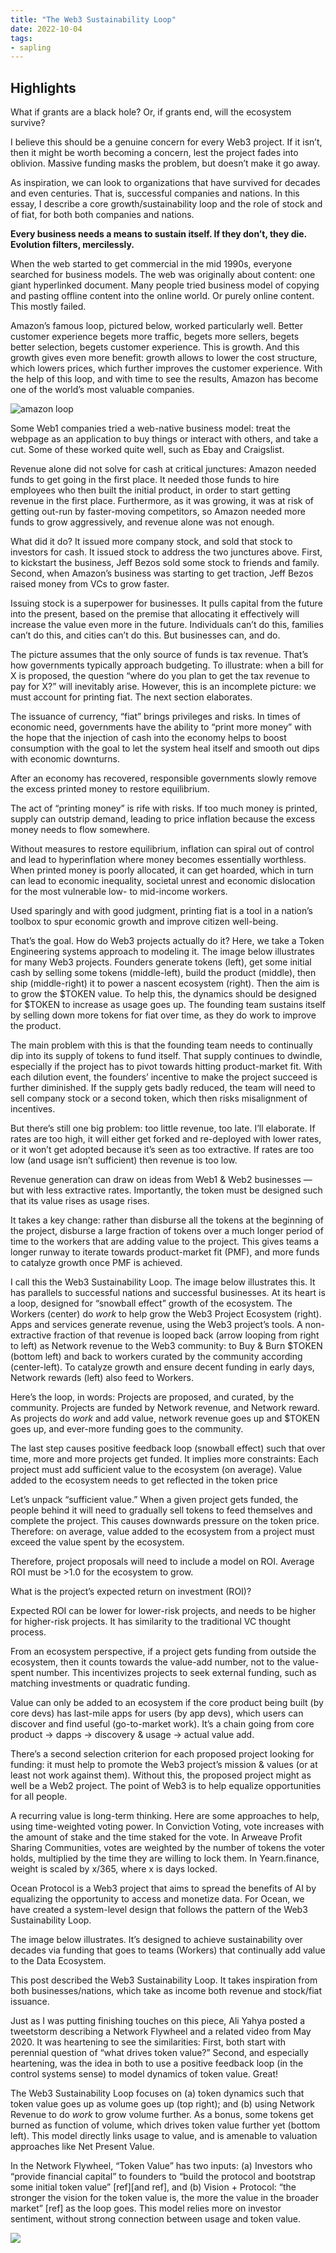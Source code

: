 ```yaml
---
title: "The Web3 Sustainability Loop"
date: 2022-10-04
tags:
- sapling
---
```


## Highlights
What if grants are a black hole? Or, if grants end, will the ecosystem survive?

I believe this should be a genuine concern for every Web3 project. If it isn’t, then it might be worth becoming a concern, lest the project fades into oblivion. Massive funding masks the problem, but doesn’t make it go away.

As inspiration, we can look to organizations that have survived for decades and even centuries. That is, successful companies and nations. In this essay, I describe a core growth/sustainability loop and the role of stock and of fiat, for both both companies and nations.

**Every business needs a means to sustain itself. If they don’t, they die. Evolution filters, mercilessly.**

When the web started to get commercial in the mid 1990s, everyone searched for business models. The web was originally about content: one giant hyperlinked document. Many people tried business model of copying and pasting offline content into the online world. Or purely online content. This mostly failed.

Amazon’s famous loop, pictured below, worked particularly well. Better customer experience begets more traffic, begets more sellers, begets better selection, begets customer experience. This is growth. And this growth gives even more benefit: growth allows to lower the cost structure, which lowers prices, which further improves the customer experience. With the help of this loop, and with time to see the results, Amazon has become one of the world’s most valuable companies.

![amazon loop](/images/Pasted%20image%2020221004151224.png)

Some Web1 companies tried a web-native business model: treat the webpage as an application to buy things or interact with others, and take a cut. Some of these worked quite well, such as Ebay and Craigslist.

Revenue alone did not solve for cash at critical junctures: Amazon needed funds to get going in the first place. It needed those funds to hire employees who then built the initial product, in order to start getting revenue in the first place. Furthermore, as it was growing, it was at risk of getting out-run by faster-moving competitors, so Amazon needed more funds to grow aggressively, and revenue alone was not enough.

What did it do? It issued more company stock, and sold that stock to investors for cash. It issued stock to address the two junctures above. First, to kickstart the business, Jeff Bezos sold some stock to friends and family. Second, when Amazon’s business was starting to get traction, Jeff Bezos raised money from VCs to grow faster.

Issuing stock is a superpower for businesses. It pulls capital from the future into the present, based on the premise that allocating it effectively will increase the value even more in the future. Individuals can’t do this, families can’t do this, and cities can’t do this. But businesses can, and do.

The picture assumes that the only source of funds is tax revenue. That’s how governments typically approach budgeting. To illustrate: when a bill for X is proposed, the question “where do you plan to get the tax revenue to pay for X?” will inevitably arise. However, this is an incomplete picture: we must account for printing fiat. The next section elaborates.

The issuance of currency, “fiat” brings privileges and risks. In times of economic need, governments have the ability to “print more money” with the hope that the injection of cash into the economy helps to boost consumption with the goal to let the system heal itself and smooth out dips with economic downturns.

After an economy has recovered, responsible governments slowly remove the excess printed money to restore equilibrium.

The act of “printing money” is rife with risks. If too much money is printed, supply can outstrip demand, leading to price inflation because the excess money needs to flow somewhere.

Without measures to restore equilibrium, inflation can spiral out of control and lead to hyperinflation where money becomes essentially worthless. When printed money is poorly allocated, it can get hoarded, which in turn can lead to economic inequality, societal unrest and economic dislocation for the most vulnerable low- to mid-income workers.

Used sparingly and with good judgment, printing fiat is a tool in a nation’s toolbox to spur economic growth and improve citizen well-being.

That’s the goal. How do Web3 projects actually do it? Here, we take a Token Engineering systems approach to modeling it. The image below illustrates for many Web3 projects. Founders generate tokens (left), get some initial cash by selling some tokens (middle-left), build the product (middle), then ship (middle-right) it to power a nascent ecosystem (right). Then the aim is to grow the $TOKEN value. To help this, the dynamics should be designed for $TOKEN to increase as usage goes up. The founding team sustains itself by selling down more tokens for fiat over time, as they do work to improve the product.

The main problem with this is that the founding team needs to continually dip into its supply of tokens to fund itself. That supply continues to dwindle, especially if the project has to pivot towards hitting product-market fit. With each dilution event, the founders’ incentive to make the project succeed is further diminished. If the supply gets badly reduced, the team will need to sell company stock or a second token, which then risks misalignment of incentives.

But there’s still one big problem: too little revenue, too late. I’ll elaborate. If rates are too high, it will either get forked and re-deployed with lower rates, or it won’t get adopted because it’s seen as too extractive. If rates are too low (and usage isn’t sufficient) then revenue is too low.

Revenue generation can draw on ideas from Web1 & Web2 businesses — but with less extractive rates. Importantly, the token must be designed such that its value rises as usage rises.

It takes a key change: rather than disburse all the tokens at the beginning of the project, disburse a large fraction of tokens over a much longer period of time to the workers that are adding value to the project. This gives teams a longer runway to iterate towards product-market fit (PMF), and more funds to catalyze growth once PMF is achieved.

I call this the Web3 Sustainability Loop. The image below illustrates this. It has parallels to successful nations and successful businesses. At its heart is a loop, designed for “snowball effect” growth of the ecosystem. The Workers (center) do *work* to help grow the Web3 Project Ecosystem (right). Apps and services generate revenue, using the Web3 project’s tools. A non-extractive fraction of that revenue is looped back (arrow looping from right to left) as Network revenue to the Web3 community: to Buy & Burn $TOKEN (bottom left) and back to workers curated by the community according (center-left). To catalyze growth and ensure decent funding in early days, Network rewards (left) also feed to Workers.

Here’s the loop, in words: Projects are proposed, and curated, by the community. Projects are funded by Network revenue, and Network reward. As projects do *work* and add value, network revenue goes up and $TOKEN goes up, and ever-more funding goes to the community.

The last step causes positive feedback loop (snowball effect) such that over time, more and more projects get funded. It implies more constraints: Each project must add sufficient value to the ecosystem (on average). Value added to the ecosystem needs to get reflected in the token price

Let’s unpack “sufficient value.” When a given project gets funded, the people behind it will need to gradually sell tokens to feed themselves and complete the project. This causes downwards pressure on the token price. Therefore: on average, value added to the ecosystem from a project must exceed the value spent by the ecosystem.

Therefore, project proposals will need to include a model on ROI. Average ROI must be >1.0 for the ecosystem to grow.

What is the project’s expected return on investment (ROI)?

Expected ROI can be lower for lower-risk projects, and needs to be higher for higher-risk projects. It has similarity to the traditional VC thought process.

From an ecosystem perspective, if a project gets funding from outside the ecosystem, then it counts towards the value-add number, not to the value-spent number. This incentivizes projects to seek external funding, such as matching investments or quadratic funding.

Value can only be added to an ecosystem if the core product being built (by core devs) has last-mile apps for users (by app devs), which users can discover and find useful (go-to-market work). It’s a chain going from core product → dapps → discovery & usage → actual value add.

There’s a second selection criterion for each proposed project looking for funding: it must help to promote the Web3 project’s mission & values (or at least not work against them). Without this, the proposed project might as well be a Web2 project. The point of Web3 is to help equalize opportunities for all people.

A recurring value is long-term thinking. Here are some approaches to help, using time-weighted voting power. In Conviction Voting, vote increases with the amount of stake and the time staked for the vote. In Arweave Profit Sharing Communities, votes are weighted by the number of tokens the voter holds, multiplied by the time they are willing to lock them. In Yearn.finance, weight is scaled by x/365, where x is days locked.

Ocean Protocol is a Web3 project that aims to spread the benefits of AI by equalizing the opportunity to access and monetize data. For Ocean, we have created a system-level design that follows the pattern of the Web3 Sustainability Loop.

The image below illustrates. It’s designed to achieve sustainability over decades via funding that goes to teams (Workers) that continually add value to the Data Ecosystem.

This post described the Web3 Sustainability Loop. It takes inspiration from both businesses/nations, which take as income both revenue and stock/fiat issuance.

Just as I was putting finishing touches on this piece, Ali Yahya posted a tweetstorm describing a Network Flywheel and a related video from May 2020. It was heartening to see the similarities: First, both start with perennial question of “what drives token value?” Second, and especially heartening, was the idea in both to use a positive feedback loop (in the control systems sense) to model dynamics of token value. Great!

The Web3 Sustainability Loop focuses on (a) token dynamics such that token value goes up as volume goes up (top right); and (b) using Network Revenue to do *work* to grow volume further. As a bonus, some tokens get burned as function of volume, which drives token value further yet (bottom left). This model directly links usage to value, and is amenable to valuation approaches like Net Present Value.

In the Network Flywheel, “Token Value” has two inputs: (a) Investors who “provide financial capital” to founders to “build the protocol and bootstrap some initial token value” [ref][and ref], and (b) Vision + Protocol: “the stronger the vision for the token value is, the more the value in the broader market” [ref] as the loop goes. This model relies more on investor sentiment, without strong connection between usage and token value.




![](/images/Pasted%20image%2020221004153032.png)